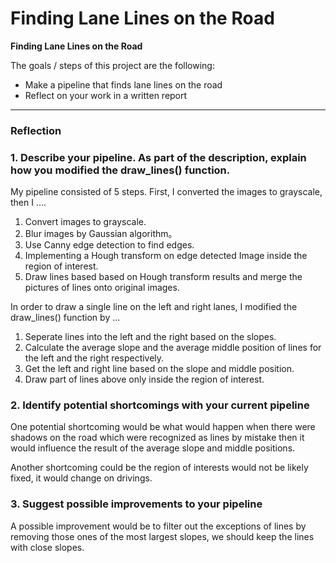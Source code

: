# **Finding Lane Lines on the Road** 

**Finding Lane Lines on the Road**

The goals / steps of this project are the following:
* Make a pipeline that finds lane lines on the road
* Reflect on your work in a written report


[//]: # (Image References)

[image1]: ./examples/grayscale.jpg "Grayscale"

---

### Reflection

### 1. Describe your pipeline. As part of the description, explain how you modified the draw_lines() function.

My pipeline consisted of 5 steps. First, I converted the images to grayscale, then I .... 
1. Convert images to grayscale.
2. Blur images by Gaussian algorithm。
3. Use Canny edge detection to find edges.
4. Implementing a Hough transform on edge detected Image inside the region of interest.
5. Draw lines based based on Hough transform results and merge the pictures of lines onto original images. 

In order to draw a single line on the left and right lanes, I modified the draw_lines() function by ...
1. Seperate lines into the left and the right based on the slopes.
2. Calculate the average slope and the average middle position of lines for the left and the right respectively.
3. Get the left and right line based on the slope and middle position.
4. Draw part of lines above only inside the region of interest.

### 2. Identify potential shortcomings with your current pipeline


One potential shortcoming would be what would happen when 
there were shadows on the road which were recognized as lines by mistake 
then it would influence the result of the average slope and middle positions.

Another shortcoming could be the region of interests would not be likely fixed,
it would change on drivings.


### 3. Suggest possible improvements to your pipeline

A possible improvement would be to filter out the exceptions of lines by removing those ones of the most largest slopes,
we should keep the lines with close slopes.
